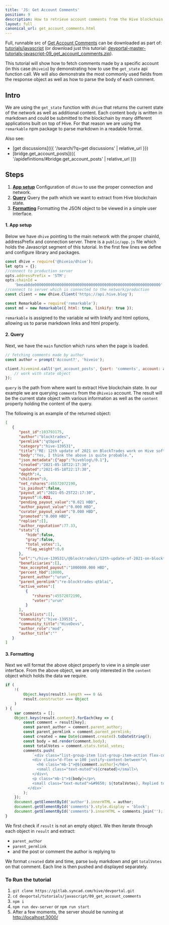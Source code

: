 ```yaml
---
title: 'JS: Get Account Comments'
position: 9
description: How to retrieve account comments from the Hive blockchain.
layout: full
canonical_url: get_account_comments.html
---
```

Full, runnable src of [Get Account Comments](https://gitlab.syncad.com/hive/devportal/-/tree/master/tutorials/javascript/09_get_account_comments) can be downloaded as part of: [tutorials/javascript](https://gitlab.syncad.com/hive/devportal/-/tree/master/tutorials/javascript) (or download just this tutorial: [devportal-master-tutorials-javascript-09_get_account_comments.zip](https://gitlab.syncad.com/hive/devportal/-/archive/master/devportal-master.zip?path=tutorials/javascript/09_get_account_comments)).

This tutorial will show how to fetch comments made by a specific account (in this case `@hiveio`) by demonstrating how to use the `get_state` api function call. We will also demonstrate the most commonly used fields from the response object as well as how to parse the body of each comment.

## Intro

We are using the `get_state` function with `dhive` that returns the current state of the network as well as additional content. Each content body is written in markdown and could be submitted to the blockchain by many different applications built on top of Hive. For that reason we are using the `remarkable` npm package to parse markdown in a readable format.

Also see:
* [get discussions]({{ '/search/?q=get discussions' | relative_url }})
* [bridge.get_account_posts]({{ '/apidefinitions/#bridge.get_account_posts' | relative_url }})

## Steps

1. [**App setup**](#app-setup) Configuration of `dhive` to use the proper connection and network.
1. [**Query**](#query) Query the path which we want to extract from Hive blockchain state.
1. [**Formatting**](#formatting) Formatting the JSON object to be viewed in a simple user interface.

#### 1. App setup<a name="app-setup"></a>

Below we have `dhive` pointing to the main network with the proper chainId, addressPrefix and connection server.
There is a `public/app.js` file which holds the Javascript segment of this tutorial. In the first few lines we define and configure library and packages.

```javascript
const dhive = require('@hiveio/dhive');
let opts = {};
//connect to production server
opts.addressPrefix = 'STM';
opts.chainId =
    'beeab0de00000000000000000000000000000000000000000000000000000000';
//connect to server which is connected to the network/production
const client = new dhive.Client('https://api.hive.blog');

const Remarkable = require('remarkable');
const md = new Remarkable({ html: true, linkify: true });
```

`remarkable` is assigned to the variable `md` with linkify and html options, allowing us to parse markdown links and html properly.

#### 2. Query<a name="query"></a>

Next, we have the `main` function which runs when the page is loaded.

```javascript
// fetching comments made by author
const author = prompt('Account?', 'hiveio');

client.hivemind.call('get_account_posts', {sort: 'comments', account: author, limit: 100})
    // work with state object
});
```

`query` is the path from where want to extract Hive blockchain state. In our example we are querying `comments` from the `@hiveio` account. The result will be the current state object with various information as well as the `content` property holding the content of the query.

The following is an example of the returned object:

```json
[
   {
      "post_id":103793175,
      "author":"blocktrades",
      "permlink":"qtbpx4",
      "category":"hive-139531",
      "title":"RE: 12th update of 2021 on BlockTrades work on Hive software",
      "body":"Yes, I think the above is quite probable.",
      "json_metadata":{"app":"hiveblog\/0.1"},
      "created":"2021-05-18T22:17:30",
      "updated":"2021-05-18T22:17:30",
      "depth":4,
      "children":0,
      "net_rshares":45572072190,
      "is_paidout":false,
      "payout_at":"2021-05-25T22:17:30",
      "payout":0.021,
      "pending_payout_value":"0.021 HBD",
      "author_payout_value":"0.000 HBD",
      "curator_payout_value":"0.000 HBD",
      "promoted":"0.000 HBD",
      "replies":[],
      "author_reputation":77.33,
      "stats":{
         "hide":false,
         "gray":false,
         "total_votes":1,
         "flag_weight":0.0
      },
      "url":"\/hive-139531\/@blocktrades\/12th-update-of-2021-on-blocktrades-work-on-hive-software#@blocktrades\/qtbpx4",
      "beneficiaries":[],
      "max_accepted_payout":"1000000.000 HBD",
      "percent_hbd":10000,
      "parent_author":"urun",
      "parent_permlink":"re-blocktrades-qtblai",
      "active_votes":[
         {
            "rshares":45572072190,
            "voter":"urun"
         }
      ],
      "blacklists":[],
      "community":"hive-139531",
      "community_title":"HiveDevs",
      "author_role":"mod",
      "author_title":""
   }
]
```

#### 3. Formatting<a name="formatting"></a>

Next we will format the above object properly to view in a simple user interface. From the above object, we are only interested in the `content` object which holds the data we require.

```javascript
if (
    !(
        Object.keys(result).length === 0 &&
        result.constructor === Object
    )
) {
    var comments = [];
    Object.keys(result.content).forEach(key => {
        const comment = result[key];
        const parent_author = comment.parent_author;
        const parent_permlink = comment.parent_permlink;
        const created = new Date(comment.created).toDateString();
        const body = md.render(comment.body);
        const totalVotes = comment.stats.total_votes;
        comments.push(
            `<div class="list-group-item list-group-item-action flex-column align-items-start">\
            <div class="d-flex w-100 justify-content-between">\
              <h6 class="mb-1">@${comment.author}</h6>\
              <small class="text-muted">${created}</small>\
            </div>\
            <p class="mb-1">${body}</p>\
            <small class="text-muted">&#9650; ${totalVotes}, Replied to: @${parent_author}/${parent_permlink}</small>\
          </div>`
        );
    });
    document.getElementById('author').innerHTML = author;
    document.getElementById('comments').style.display = 'block';
    document.getElementById('comments').innerHTML = comments.join('');
}
```

We first check if `result` is not an empty object. We then iterate through each object in `result` and extract:

* `parent_author`
* `parent_permlink`
* and the post or comment the author is replying to

We format `created` date and time, parse `body` markdown and get `totalVotes` on that comment.
Each line is then pushed and displayed separately.

### To Run the tutorial

1. `git clone https://gitlab.syncad.com/hive/devportal.git`
1. `cd devportal/tutorials/javascript/09_get_account_comments`
1. `npm i`
1. `npm run dev-server` or `npm run start`
1. After a few moments, the server should be running at [http://localhost:3000/](http://localhost:3000/)
